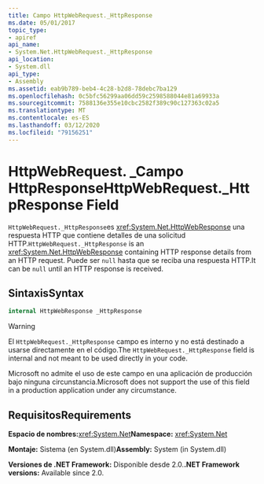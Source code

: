 ```yaml
---
title: Campo HttpWebRequest._HttpResponse
ms.date: 05/01/2017
topic_type:
- apiref
api_name:
- System.Net.HttpWebRequest._HttpResponse
api_location:
- System.dll
api_type:
- Assembly
ms.assetid: eab9b789-beb4-4c28-b2d8-78debc7ba129
ms.openlocfilehash: 0c5bfc56299aa06dd59c2598588044e81a69933a
ms.sourcegitcommit: 7588136e355e10cbc2582f389c90c127363c02a5
ms.translationtype: MT
ms.contentlocale: es-ES
ms.lasthandoff: 03/12/2020
ms.locfileid: "79156251"
---
```

# <a name="httpwebrequest_httpresponse-field"></a><span data-ttu-id="beaa4-102">HttpWebRequest. \_Campo HttpResponse</span><span class="sxs-lookup"><span data-stu-id="beaa4-102">HttpWebRequest.\_HttpResponse Field</span></span>

<span data-ttu-id="beaa4-103">`HttpWebRequest._HttpResponse`es <xref:System.Net.HttpWebResponse> una respuesta HTTP que contiene detalles de una solicitud HTTP.</span><span class="sxs-lookup"><span data-stu-id="beaa4-103">`HttpWebRequest._HttpResponse` is an <xref:System.Net.HttpWebResponse> containing HTTP response details from an HTTP request.</span></span> <span data-ttu-id="beaa4-104">Puede ser `null` hasta que se reciba una respuesta HTTP.</span><span class="sxs-lookup"><span data-stu-id="beaa4-104">It can be `null` until an HTTP response is received.</span></span>

## <a name="syntax"></a><span data-ttu-id="beaa4-105">Sintaxis</span><span class="sxs-lookup"><span data-stu-id="beaa4-105">Syntax</span></span>
  
```csharp  
internal HttpWebResponse _HttpResponse
```

> [!WARNING]
> <span data-ttu-id="beaa4-106">El `HttpWebRequest._HttpResponse` campo es interno y no está destinado a usarse directamente en el código.</span><span class="sxs-lookup"><span data-stu-id="beaa4-106">The `HttpWebRequest._HttpResponse` field is internal and not meant to be used directly in your code.</span></span>
>
> <span data-ttu-id="beaa4-107">Microsoft no admite el uso de este campo en una aplicación de producción bajo ninguna circunstancia.</span><span class="sxs-lookup"><span data-stu-id="beaa4-107">Microsoft does not support the use of this field in a production application under any circumstance.</span></span>

## <a name="requirements"></a><span data-ttu-id="beaa4-108">Requisitos</span><span class="sxs-lookup"><span data-stu-id="beaa4-108">Requirements</span></span>

<span data-ttu-id="beaa4-109">**Espacio de nombres:**<xref:System.Net></span><span class="sxs-lookup"><span data-stu-id="beaa4-109">**Namespace:** <xref:System.Net></span></span>

<span data-ttu-id="beaa4-110">**Montaje:** Sistema (en System.dll)</span><span class="sxs-lookup"><span data-stu-id="beaa4-110">**Assembly:** System (in System.dll)</span></span>

<span data-ttu-id="beaa4-111">**Versiones de .NET Framework:** Disponible desde 2.0.</span><span class="sxs-lookup"><span data-stu-id="beaa4-111">**.NET Framework versions:** Available since 2.0.</span></span>
